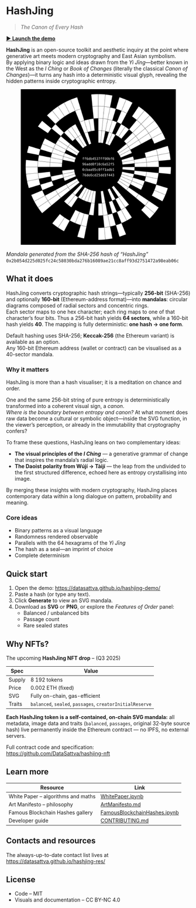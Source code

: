 # HashJing  
> *The Canon of Every Hash*

[**▶︎ Launch the demo**](https://datasattva.github.io/hashjing-demo/)

**HashJing** is an open-source toolkit and aesthetic inquiry at the point where generative art meets modern cryptography and East Asian symbolism.  
By applying binary logic and ideas drawn from the *Yì Jīng*—better known in the West as the *I Ching* or *Book of Changes* (literally the classical *Canon of Changes*)—it turns any hash into a deterministic visual glyph, revealing the hidden patterns inside cryptographic entropy.

<figure markdown>
<img src="pic/hashjing_mandala.svg" alt="Mandala generated from the SHA-256 hash of the string “HashJing”" width="512"/>
</figure>

*Mandala generated from the SHA-256 hash of “HashJing”*  
`0x2b054d225d025fc24c58030bda276b16089ae21cc8aff93d2751472a98eab06c`

## What it does

HashJing converts cryptographic hash strings—typically **256-bit** (SHA-256) and optionally **160-bit** (Ethereum-address format)—into **mandalas**: circular diagrams composed of radial sectors and concentric rings.  
Each sector maps to one hex character; each ring maps to one of that character’s four bits. Thus a 256-bit hash yields **64 sectors**, while a 160-bit hash yields **40**. The mapping is fully deterministic: **one hash → one form**.

Default hashing uses SHA-256; **Keccak-256** (the Ethereum variant) is available as an option.  
Any 160-bit Ethereum address (wallet or contract) can be visualised as a 40-sector mandala.

### Why it matters

HashJing is more than a hash visualiser; it is a meditation on chance and order.

One and the same 256-bit string of pure entropy is deterministically transformed into a coherent visual sign, a *canon*.  
*Where is the boundary between entropy and canon?* At what moment does raw data become a cultural or symbolic object—inside the SVG function, in the viewer’s perception, or already in the immutability that cryptography confers?

To frame these questions, HashJing leans on two complementary ideas:

* **The visual principles of the *I Ching*** — a generative grammar of change that inspires the mandala’s radial logic.  
* **The Daoist polarity from Wújí → Tàijí** — the leap from the undivided to the first structured difference, echoed here as entropy crystallising into image.

By merging these insights with modern cryptography, HashJing places contemporary data within a long dialogue on pattern, probability and meaning.

### Core ideas

* Binary patterns as a visual language  
* Randomness rendered observable  
* Parallels with the 64 hexagrams of the *Yì Jīng*  
* The hash as a seal—an imprint of choice  
* Complete determinism  

## Quick start

1. Open the demo: <https://datasattva.github.io/hashjing-demo/>  
2. Paste a hash (or type any text).  
3. Click **Generate** to view an SVG mandala.  
4. Download as **SVG** or **PNG**, or explore the *Features of Order* panel:  
   * Balanced / unbalanced bits  
   * Passage count  
   * Rare sealed states  

## Why NFTs?

The upcoming **HashJing NFT drop** – (Q3 2025)

| Spec   | Value |
|--------|-------|
| Supply | 8 192 tokens |
| Price  | 0.002 ETH (fixed) |
| SVG    | Fully on-chain, gas-efficient |
| Traits | `balanced`, `sealed`, `passages`, `creatorInitialReserve` |

**Each HashJing token is a self-contained, on-chain SVG mandala:** all metadata, image data and traits (`balanced`, `passages`, original 32-byte source hash) live permanently inside the Ethereum contract — no IPFS, no external servers.

Full contract code and specification: <https://github.com/DataSattva/hashjing-nft>

## Learn more

| Resource | Link |
|----------|------|
| White Paper – algorithms and maths | [WhitePaper.ipynb](./WhitePaper.ipynb) |
| Art Manifesto – philosophy | [ArtManifesto.md](./ArtManifesto.md) |
| Famous Blockchain Hashes gallery | [FamousBlockchainHashes.ipynb](./FamousBlockchainHashes.ipynb) |
| Developer guide | [CONTRIBUTING.md](./CONTRIBUTING.md) |

## Contacts and resources

The always-up-to-date contact list lives at  
<https://datasattva.github.io/hashjing-res/>

## License

* Code – MIT  
* Visuals and documentation – CC BY-NC 4.0
